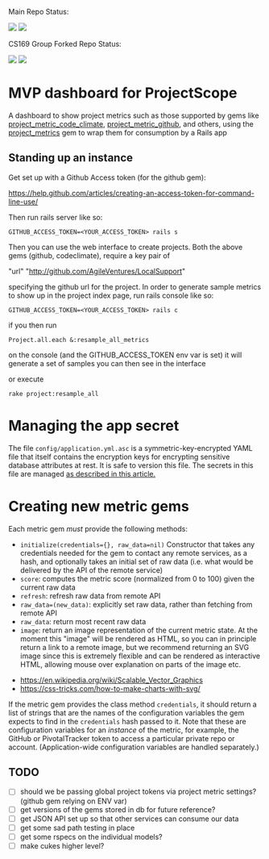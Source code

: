 Main Repo Status:


<a href="https://codeclimate.com/github/AgileVentures/projectscope"><img src="https://codeclimate.com/github/AgileVentures/projectscope/badges/gpa.svg" /></a>
<a href="https://travis-ci.org/AgileVentures/projectscope"><img src="https://travis-ci.org/AgileVentures/projectscope.svg?branch=develop"></a>

CS169 Group Forked Repo Status:

<a href="https://codeclimate.com/github/DrakeW/projectscope"><img src="https://codeclimate.com/github/DrakeW/projectscope/badges/gpa.svg" /></a>
<a href="https://travis-ci.org/DrakeW/projectscope"><img src="https://travis-ci.org/DrakeW/projectscope.svg?branch=develop"></a>

# MVP dashboard for ProjectScope

A dashboard to show project metrics such as those supported by gems like
[project_metric_code_climate](https://github.com/AgileVentures/project_metric_code_climate),
[project_metric_github](https://github.com/AgileVentures/project_metric_github),
and others, using the [project_metrics](https://github.com/AgileVentures/project_metrics) gem to wrap
them for consumption by a Rails app

Standing up an instance
-----------------------

Get set up with a Github Access token (for the github gem):

https://help.github.com/articles/creating-an-access-token-for-command-line-use/

Then run rails server like so:

```GITHUB_ACCESS_TOKEN=<YOUR_ACCESS_TOKEN> rails s```

Then you can use the web interface to create projects.  Both the above gems (github, codeclimate), require a key pair of

"url" "http://github.com/AgileVentures/LocalSupport"

specifying the github url for the project.  In order to generate sample metrics to show up in the project index page,
run rails console like so:

```GITHUB_ACCESS_TOKEN=<YOUR_ACCESS_TOKEN> rails c```

if you then run

```Project.all.each &:resample_all_metrics```

on the console (and the GITHUB_ACCESS_TOKEN env var is set) it will generate a set of samples you can then see in the interface

or execute

```rake project:resample_all```

# Managing the app secret

The file `config/application.yml.asc` is a symmetric-key-encrypted YAML
file that itself contains the encryption keys for encrypting sensitive
database attributes at rest.  It is safe to version this file.  The secrets
in this file are managed [as described in this article.](http://saasbook.blogspot.com/2016/08/keeping-secrets.html)

# Creating new metric gems

Each metric gem *must* provide the following methods:

* `initialize(credentials={}, raw_data=nil)` Constructor that takes any credentials needed for the gem to contact any remote services, as a hash, and optionally takes an initial set of raw data (i.e. what would be delivered by the API of the remote service)
* `score`: computes the metric score (normalized from 0 to 100) given the current raw data
* `refresh`: refresh raw data from remote API
* `raw_data=(new_data)`: explicitly set raw data, rather than fetching from remote API
* `raw_data`: return most recent raw data
* `image`: return an image representation of the current metric state.  At the moment this "image" will be rendered as HTML, so you can in principle return a link to a remote image, but we recommend returning an SVG image since this is extremely flexible and can be rendered as interactive HTML, allowing mouse over explanation on parts of the image etc.

- https://en.wikipedia.org/wiki/Scalable_Vector_Graphics
- https://css-tricks.com/how-to-make-charts-with-svg/

If the metric gem provides the class method `credentials`, it should return a list of strings that are the names of the configuration variables the gem expects to find in the `credentials` hash passed to it.  Note that these are configuration variables for an _instance_ of the metric, for example, the GitHub or PivotalTracker token to access a particular private repo or account.  (Application-wide configuration variables are handled separately.)

TODO
----

* [ ] should we be passing global project tokens via project metric settings? (github gem relying on ENV var)
* [ ] get versions of the gems stored in db for future reference?
* [ ] get JSON API set up so that other services can consume our data
* [ ] get some sad path testing in place
* [ ] get some rspecs on the individual models?
* [ ] make cukes higher level?
